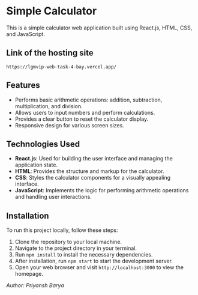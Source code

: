 # Simple Calculator

This is a simple calculator web application built using React.js, HTML, CSS, and JavaScript.

## Link of the hosting site
    https://lgmvip-web-task-4-bay.vercel.app/

## Features

- Performs basic arithmetic operations: addition, subtraction, multiplication, and division.
- Allows users to input numbers and perform calculations.
- Provides a clear button to reset the calculator display.
- Responsive design for various screen sizes.

## Technologies Used

- **React.js**: Used for building the user interface and managing the application state.
- **HTML**: Provides the structure and markup for the calculator.
- **CSS**: Styles the calculator components for a visually appealing interface.
- **JavaScript**: Implements the logic for performing arithmetic operations and handling user interactions.

## Installation
To run this project locally, follow these steps:
1. Clone the repository to your local machine.
2. Navigate to the project directory in your terminal.
3. Run `npm install` to install the necessary dependencies.
4. After installation, run `npm start` to start the development server.
5. Open your web browser and visit `http://localhost:3000` to view the homepage.


*Author: Priyansh Barya*
